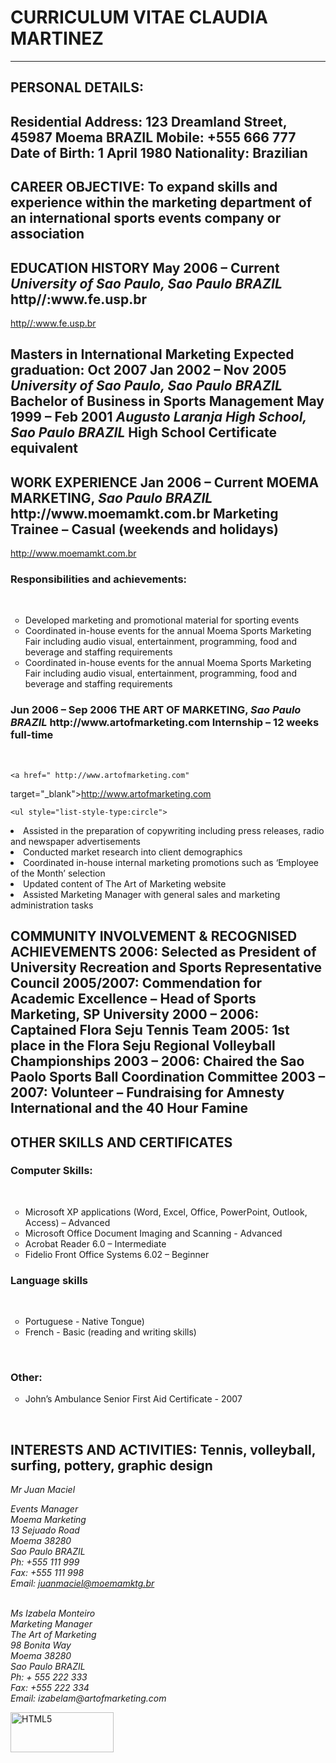 <!DOCTYPE html> <html lang="en">

<head>
  <meta charset="utf-8">
  <meta name="viewport" content="width=device-width">
  <title>JS Bin</title>
</head>
<body>
<h1>CURRICULUM VITAE CLAUDIA MARTINEZ</h1>
  <hr>
<h2>PERSONAL DETAILS:</h2>
  <h2>Residential Address:   123 Dreamland Street, 45987 Moema BRAZIL
Mobile:          +555 666 777
Date of Birth:         1  April 1980
Nationality:           Brazilian
  </h2>
  <h2>CAREER OBJECTIVE:
To expand skills and experience within the marketing department of an 
international sports events company or association
  </h2>

  <h2>EDUCATION HISTORY
May 2006 – Current 
    <i>University of Sao Paulo, Sao Paulo BRAZIL</i>
http//:www.fe.usp.br</h2> 
<a href=" http//:www.fe.usp.br" target="_blank">http//:www.fe.usp.br</a> 
  
  <h2>
Masters in International Marketing
Expected graduation: Oct 2007
    <strong>Jan 2002 – Nov 2005</strong> 
    <i>University of Sao Paulo, Sao Paulo BRAZIL</i>
Bachelor of Business in Sports Management
<strong>May 1999 – Feb 2001</strong> 
    <i>Augusto Laranja High School, Sao Paulo BRAZIL</i>
High School Certificate equivalent
  </h2>
  
  <h2>
    WORK EXPERIENCE
Jan 2006 – Current
    MOEMA MARKETING, <i>Sao Paulo BRAZIL</i>
http://www.moemamkt.com.br
Marketing Trainee – Casual (weekends and holidays)
  </h2>
  <a href=" http://www.moemamkt.com.br"
 target="_blank">http://www.moemamkt.com.br
</a> 

  <h3>
        Responsibilities and achievements:
  </h3>
  <br>
    <ul style="list-style-type:circle">
  <li>Developed marketing and promotional material for sporting events</li>
  <li>Coordinated in-house events for the annual Moema Sports Marketing Fair 
including audio visual, entertainment, programming, food and beverage and 
staffing requirements</li>
  <li>Coordinated in-house events for the annual Moema Sports Marketing Fair 
including audio visual, entertainment, programming, food and beverage and 
staffing requirements</li>
 
</ul> 
    <h3>Jun 2006 – Sep 2006
      THE ART OF MARKETING, <i>Sao Paulo BRAZIL</i>
http://www.artofmarketing.com
Internship – 12 weeks full-time
  </h3>
  
  <br>
  
    <a href=" http://www.artofmarketing.com"
 target="_blank">http://www.artofmarketing.com

</a> 

  
    <ul style="list-style-type:circle">
  <li>Assisted in the preparation of copywriting including press releases, radio 
and newspaper advertisements</li>
  <li>Conducted market research into client demographics</li>
  <li>Coordinated in-house internal marketing promotions such as ‘Employee of 
the Month’ selection</li>
  <li>Updated content of The Art of Marketing website</li>
  <li>Assisted Marketing Manager with general sales and marketing administration 
tasks</li>

</ul> 
  
  
  <h2>
    COMMUNITY INVOLVEMENT & RECOGNISED ACHIEVEMENTS
2006:         Selected as President of University Recreation and Sports 
Representative Council     
2005/2007:          Commendation for Academic Excellence – Head of Sports 
Marketing, SP University
2000 – 2006:            Captained Flora Seju Tennis Team
2005:             1st place in the Flora Seju Regional Volleyball 
Championships
2003 – 2006:      Chaired the Sao Paolo Sports Ball Coordination Committee
2003 – 2007:            Volunteer – Fundraising for Amnesty International 
and the 40 Hour Famine
  </h2>
  <h2>
    OTHER SKILLS AND CERTIFICATES
  </h2>
  <h3>
    Computer Skills:
  </h3>
  <br>
  <ul style="list-style-type:circle">
    <li> Microsoft XP applications (Word, Excel, Office, PowerPoint, Outlook, 
Access) – Advanced</li>
      <li>Microsoft Office Document Imaging and Scanning - Advanced </li>
    <li> Acrobat Reader 6.0 – Intermediate</li>
    <li>Fidelio Front Office Systems 6.02 – Beginner </li>
    
</ul>
  <h3> Language skills</h3>
  <br>
    <ul style="list-style-type:circle">
      <li> Portuguese - Native Tongue)</li>
        <li>French - Basic (reading and writing skills) </li>
  </ul>
      <br>
   <h3> Other:</h3>
     <ul style="list-style-type:circle">
        <li>  John’s Ambulance Senior First Aid Certificate - 2007</li>
       </ul>
<br>
      <h2>INTERESTS AND ACTIVITIES:
Tennis, volleyball, surfing, pottery, graphic design </h2>
       <address>
Mr Juan Maciel<br>

Events Manager<br>
Moema Marketing<br>
13 Sejuado Road<br>
Moema 38280<br>
Sao Paulo BRAZIL<br>
Ph:   +555 111 999<br>
Fax: +555 111 998<br>
Email: juanmaciel@moemamktg.br<br>
</address>
       <br>
       <address>
Ms Izabela Monteiro<br>
Marketing Manager<br>
The Art of Marketing<br>
98 Bonita Way<br>
Moema 38280<br>
Sao Paulo BRAZIL<br>
Ph: + 555 222 333<br>
Fax: +555 222 334<br>
Email: izabelam@artofmarketing.com<br>
       </address>
       
<p><a href="http://validator.w3.org/check?uri=referer" 
  target="_blank"><img src="https://www.w3.org/html/logo/badge/html5-badge-h-css3-semantics.png" 
width="165" height="64" alt="HTML5" title="HTML5"></a></p>       
       
 
</body>
</html>



